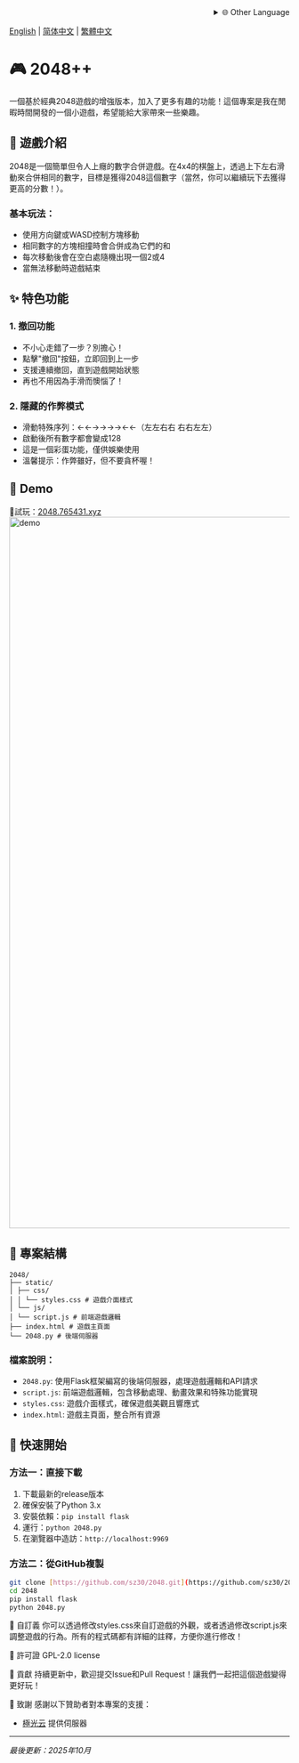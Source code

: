 <div align="right">
  <details>
    <summary >🌐 Other Language</summary>
    <div>
      <div align="center">
        <a href="https://openaitx.github.io/view.html?user=sz30&project=2048-magic&lang=ja">日本語</a>
        | <a href="https://openaitx.github.io/view.html?user=sz30&project=2048-magic&lang=ko">한국어</a>
        | <a href="https://openaitx.github.io/view.html?user=sz30&project=2048-magic&lang=hi">हिन्दी</a>
        | <a href="https://openaitx.github.io/view.html?user=sz30&project=2048-magic&lang=th">ไทย</a>
        | <a href="https://openaitx.github.io/view.html?user=sz30&project=2048-magic&lang=fr">Français</a>
        | <a href="https://openaitx.github.io/view.html?user=sz30&project=2048-magic&lang=de">Deutsch</a>
        | <a href="https://openaitx.github.io/view.html?user=sz30&project=2048-magic&lang=es">Español</a>
        | <a href="https://openaitx.github.io/view.html?user=sz30&project=2048-magic&lang=it">Itapano</a>
        | <a href="https://openaitx.github.io/view.html?user=sz30&project=2048-magic&lang=ru">Русский</a>
        | <a href="https://openaitx.github.io/view.html?user=sz30&project=2048-magic&lang=pt">Português</a>
        | <a href="https://openaitx.github.io/view.html?user=sz30&project=2048-magic&lang=nl">Nederlands</a>
        | <a href="https://openaitx.github.io/view.html?user=sz30&project=2048-magic&lang=pl">Polski</a>
        | <a href="https://openaitx.github.io/view.html?user=sz30&project=2048-magic&lang=ar">العربية</a>
        | <a href="https://openaitx.github.io/view.html?user=sz30&project=2048-magic&lang=fa">فارسی</a>
        | <a href="https://openaitx.github.io/view.html?user=sz30&project=2048-magic&lang=tr">Türkçe</a>
        | <a href="https://openaitx.github.io/view.html?user=sz30&project=2048-magic&lang=vi">Tiếng Việt</a>
        | <a href="https://openaitx.github.io/view.html?user=sz30&project=2048-magic&lang=id">Bahasa Indonesia</a>
      </div>
    </div>
  </details>
</div>

[English](README.md) | [简体中文](README.zh-CN.md) | [繁體中文](README.zh-TW.md)

# 🎮 2048++

一個基於經典2048遊戲的增強版本，加入了更多有趣的功能！這個專案是我在閒暇時間開發的一個小遊戲，希望能給大家帶來一些樂趣。

## 🎯 遊戲介紹

2048是一個簡單但令人上癮的數字合併遊戲。在4x4的棋盤上，透過上下左右滑動來合併相同的數字，目標是獲得2048這個數字（當然，你可以繼續玩下去獲得更高的分數！）。

### 基本玩法：
- 使用方向鍵或WASD控制方塊移動
- 相同數字的方塊相撞時會合併成為它們的和
- 每次移動後會在空白處隨機出現一個2或4
- 當無法移動時遊戲結束

## ✨ 特色功能

### 1. 撤回功能
- 不小心走錯了一步？別擔心！
- 點擊"撤回"按鈕，立即回到上一步
- 支援連續撤回，直到遊戲開始狀態
- 再也不用因為手滑而懊惱了！

### 2. 隱藏的作弊模式
- 滑動特殊序列：←←→→→→←←（左左右右 右右左左）
- 啟動後所有數字都會變成128
- 這是一個彩蛋功能，僅供娛樂使用
- 溫馨提示：作弊雖好，但不要貪杯喔！

## 🎯 Demo

🎯試玩：[2048.765431.xyz](https://2048.765431.xyz/)
<img width="1279" alt="demo" src="https://github.com/user-attachments/assets/28fb9014-e52e-49b7-a413-a79b5f8749f0" />

## 📁 專案結構

```
2048/
├── static/
│ ├── css/
│ │ └── styles.css # 遊戲介面樣式
│ └── js/
│ └── script.js # 前端遊戲邏輯
├── index.html # 遊戲主頁面
└── 2048.py # 後端伺服器
```

### 檔案說明：
- `2048.py`: 使用Flask框架編寫的後端伺服器，處理遊戲邏輯和API請求
- `script.js`: 前端遊戲邏輯，包含移動處理、動畫效果和特殊功能實現
- `styles.css`: 遊戲介面樣式，確保遊戲美觀且響應式
- `index.html`: 遊戲主頁面，整合所有資源

## 🚀 快速開始

### 方法一：直接下載
1. 下載最新的release版本
2. 確保安裝了Python 3.x
3. 安裝依賴：`pip install flask`
4. 運行：`python 2048.py`
5. 在瀏覽器中造訪：`http://localhost:9969`

### 方法二：從GitHub複製
```bash
git clone [https://github.com/sz30/2048.git](https://github.com/sz30/2048.git)
cd 2048
pip install flask
python 2048.py
```

🎨 自訂義
你可以透過修改styles.css來自訂遊戲的外觀，或者透過修改script.js來調整遊戲的行為。所有的程式碼都有詳細的註釋，方便你進行修改！

📝 許可證
GPL-2.0 license

🤝 貢獻
持續更新中，歡迎提交Issue和Pull Request！讓我們一起把這個遊戲變得更好玩！

🙏 致謝
感謝以下贊助者對本專案的支援：

- [極光云](https://www.free-vps.net/)  提供伺服器
  
---
*最後更新：2025年10月*
